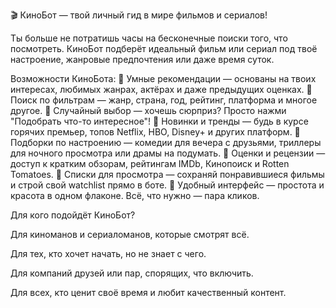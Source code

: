 🎬 КиноБот — твой личный гид в мире фильмов и сериалов!

Ты больше не потратишь часы на бесконечные поиски того, что посмотреть. КиноБот подберёт идеальный фильм или сериал под твоё настроение, жанровые предпочтения или даже время суток.

Возможности КиноБота:
🔹 Умные рекомендации — основаны на твоих интересах, любимых жанрах, актёрах и даже предыдущих оценках.
🔹 Поиск по фильтрам — жанр, страна, год, рейтинг, платформа и многое другое.
🔹 Случайный выбор — хочешь сюрприз? Просто нажми "Подобрать что-то интересное"!
🔹 Новинки и тренды — будь в курсе горячих премьер, топов Netflix, HBO, Disney+ и других платформ.
🔹 Подборки по настроению — комедии для вечера с друзьями, триллеры для ночного просмотра или драмы на подумать.
🔹 Оценки и рецензии — доступ к кратким обзорам, рейтингам IMDb, Кинопоиск и Rotten Tomatoes.
🔹 Списки для просмотра — сохраняй понравившиеся фильмы и строй свой watchlist прямо в боте.
🔹 Удобный интерфейс — простота и красота в одном флаконе. Всё, что нужно — пара кликов.

Для кого подойдёт КиноБот?

Для киноманов и сериаломанов, которые смотрят всё.

Для тех, кто хочет начать, но не знает с чего.

Для компаний друзей или пар, спорящих, что включить.

Для всех, кто ценит своё время и любит качественный контент.

